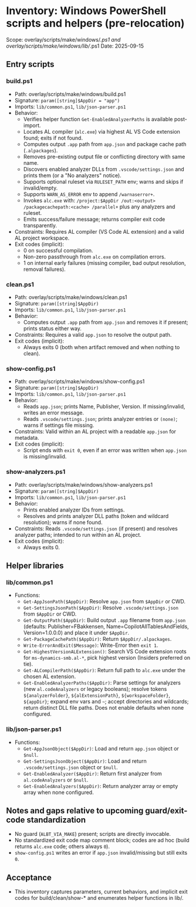 # Inventory: Windows PowerShell scripts and helpers (pre-relocation)

Scope: overlay/scripts/make/windows/*.ps1 and overlay/scripts/make/windows/lib/*.ps1
Date: 2025-09-15

## Entry scripts

### build.ps1
- Path: overlay/scripts/make/windows/build.ps1
- Signature: `param([string]$AppDir = "app")`
- Imports: `lib/common.ps1`, `lib/json-parser.ps1`
- Behavior:
  - Verifies helper function `Get-EnabledAnalyzerPaths` is available post-import.
  - Locates AL compiler (`alc.exe`) via highest AL VS Code extension found; exits if not found.
  - Computes output `.app` path from `app.json` and package cache path (`.alpackages`).
  - Removes pre-existing output file or conflicting directory with same name.
  - Discovers enabled analyzer DLLs from `.vscode/settings.json` and prints them (or a "No analyzers" notice).
  - Supports optional ruleset via `RULESET_PATH` env; warns and skips if invalid/empty.
  - Supports `WARN_AS_ERROR` env to append `/warnaserror+`.
  - Invokes `alc.exe` with: `/project:$AppDir /out:<output> /packagecachepath:<cache> /parallel+` plus any analyzers and ruleset.
  - Emits success/failure message; returns compiler exit code transparently.
- Constraints: Requires AL compiler (VS Code AL extension) and a valid AL project workspace.
- Exit codes (implicit):
  - 0 on successful compilation.
  - Non-zero passthrough from `alc.exe` on compilation errors.
  - 1 on internal early failures (missing compiler, bad output resolution, removal failures).

### clean.ps1
- Path: overlay/scripts/make/windows/clean.ps1
- Signature: `param([string]$AppDir)`
- Imports: `lib/common.ps1`, `lib/json-parser.ps1`
- Behavior:
  - Computes output `.app` path from `app.json` and removes it if present; prints status either way.
- Constraints: Requires a valid `app.json` to resolve the output path.
- Exit codes (implicit):
  - Always exits 0 (both when artifact removed and when nothing to clean).

### show-config.ps1
- Path: overlay/scripts/make/windows/show-config.ps1
- Signature: `param([string]$AppDir)`
- Imports: `lib/common.ps1`, `lib/json-parser.ps1`
- Behavior:
  - Reads `app.json`; prints Name, Publisher, Version. If missing/invalid, writes an error message.
  - Reads `.vscode/settings.json`; prints analyzer entries or `(none)`; warns if settings file missing.
- Constraints: Valid within an AL project with a readable `app.json` for metadata.
- Exit codes (implicit):
  - Script ends with `exit 0`, even if an error was written when `app.json` is missing/invalid.

### show-analyzers.ps1
- Path: overlay/scripts/make/windows/show-analyzers.ps1
- Signature: `param([string]$AppDir)`
- Imports: `lib/common.ps1`, `lib/json-parser.ps1`
- Behavior:
  - Prints enabled analyzer IDs from settings.
  - Resolves and prints analyzer DLL paths (token and wildcard resolution); warns if none found.
- Constraints: Reads `.vscode/settings.json` (if present) and resolves analyzer paths; intended to run within an AL project.
- Exit codes (implicit):
  - Always exits 0.

## Helper libraries

### lib/common.ps1
- Functions:
  - `Get-AppJsonPath($AppDir)`: Resolve `app.json` from `$AppDir` or CWD.
  - `Get-SettingsJsonPath($AppDir)`: Resolve `.vscode/settings.json` from `$AppDir` or CWD.
  - `Get-OutputPath($AppDir)`: Build output `.app` filename from `app.json` (defaults: Publisher=FBakkensen, Name=CopilotAllTablesAndFields, Version=1.0.0.0) and place it under `$AppDir`.
  - `Get-PackageCachePath($AppDir)`: Return `$AppDir/.alpackages`.
  - `Write-ErrorAndExit($Message)`: Write-Error then `exit 1`.
  - `Get-HighestVersionALExtension()`: Search VS Code extension roots for `ms-dynamics-smb.al-*`, pick highest version (Insiders preferred on tie).
  - `Get-ALCompilerPath($AppDir)`: Return full path to `alc.exe` under the chosen AL extension.
  - `Get-EnabledAnalyzerPaths($AppDir)`: Parse settings for analyzers (new `al.codeAnalyzers` or legacy booleans); resolve tokens `${analyzerFolder}`, `${alExtensionPath}`, `${workspaceFolder}`, `${appDir}`; expand env vars and `~`; accept directories and wildcards; return distinct DLL file paths. Does not enable defaults when none configured.

### lib/json-parser.ps1
- Functions:
  - `Get-AppJsonObject($AppDir)`: Load and return `app.json` object or `$null`.
  - `Get-SettingsJsonObject($AppDir)`: Load and return `.vscode/settings.json` object or `$null`.
  - `Get-EnabledAnalyzer($AppDir)`: Return first analyzer from `al.codeAnalyzers` or `$null`.
  - `Get-EnabledAnalyzers($AppDir)`: Return analyzer array or empty array when none configured.

## Notes and gaps relative to upcoming guard/exit-code standardization
- No guard (`ALBT_VIA_MAKE`) present; scripts are directly invocable.
- No standardized exit code map comment block; codes are ad hoc (build returns `alc.exe` code; others always `0`).
- `show-config.ps1` writes an error if `app.json` invalid/missing but still exits `0`.

## Acceptance
- This inventory captures parameters, current behaviors, and implicit exit codes for build/clean/show-* and enumerates helper functions in lib/.
